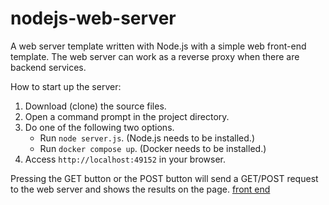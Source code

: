# nodejs-web-server
A web server template written with Node.js with a simple web front-end template. The web server can work as a reverse proxy when there are backend services.

How to start up the server:

1. Download (clone) the source files.
2. Open a command prompt in the project directory.
3. Do one of the following two options.
    - Run `node server.js`. (Node.js needs to be installed.)
    - Run `docker compose up`. (Docker needs to be installed.)
4. Access `http://localhost:49152` in your browser.

Pressing the GET button or the POST button will send a GET/POST request to the web server and shows the results on the page.
[front end](docs/example.PNG)

